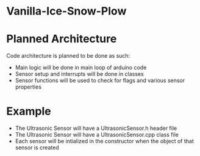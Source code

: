 # Vanilla-Ice-Snow-Plow

# Planned Architecture

Code architecture is planned to be done as such:

- Main logic will be done in main loop of arduino code
- Sensor setup and interrupts will be done in classes
- Sensor functions will be used to check for flags and various sensor properties

# Example
- The Ultrasonic Sensor will have a UltrasonicSensor.h header file
- The Ultrasonic Sensor will have a UltrasonicSensor.cpp class file
- Each sensor will be intialized in the constructor when the object of that sensor is created